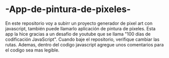 # -App-de-pintura-de-pixeles-
En este repositorio voy a subirr un proyecto generador de pixel art con javascript, también puede llamarlo aplicación de pintura de píxeles. Esta app la hice gracias a un desafio de youtube que se llama "100 días de codificación JavaScript". Cuando baje el repositorio, verifique cambiar las rutas. Ademas, dentro del codigo javascript agregue unos comentarios para el codigo sea mas legible.

